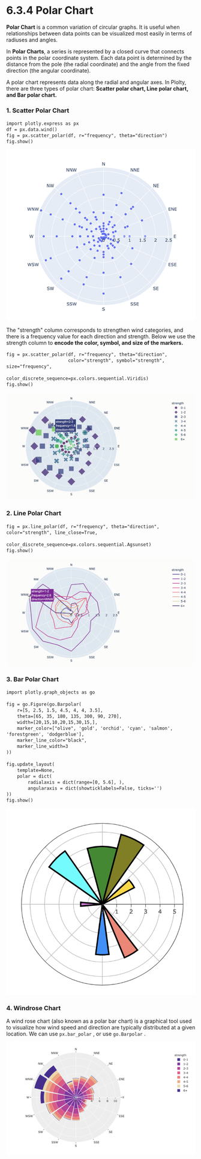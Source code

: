 # 6.3.4 Polar Chart

**Polar Chart** is a common variation of circular graphs. It is useful when relationships between data points can be visualized most easily in terms of radiuses and angles.  
  
In **Polar Charts**, a series is represented by a closed curve that connects points in the polar coordinate system. Each data point is determined by the distance from the pole \(the radial coordinate\) and the angle from the fixed direction \(the angular coordinate\).

A polar chart represents data along the radial and angular axes. In Plolty, there are three types of polar chart: **Scatter polar chart, Line polar chart, and Bar polar chart.**

### 1. Scatter Polar Chart

```text
import plotly.express as px
df = px.data.wind()
fig = px.scatter_polar(df, r="frequency", theta="direction")
fig.show()
```

![](../../.gitbook/assets/screenshot-2020-07-27-at-17.10.56.png)

The "strength" column corresponds to strengthen wind categories, and there is a frequency value for each direction and strength. Below we use the strength column to **encode the color, symbol,  and size of the markers.**

```text
fig = px.scatter_polar(df, r="frequency", theta="direction",
                       color="strength", symbol="strength", size="frequency",
                       color_discrete_sequence=px.colors.sequential.Viridis)
fig.show()
```

![](../../.gitbook/assets/polar.gif)

### 2. Line Polar Chart

```text
fig = px.line_polar(df, r="frequency", theta="direction", color="strength", line_close=True,
                    color_discrete_sequence=px.colors.sequential.Agsunset)
fig.show()
```

![](../../.gitbook/assets/linepolar.gif)

### 3. Bar Polar Chart

```text
import plotly.graph_objects as go

fig = go.Figure(go.Barpolar(
    r=[5, 2.5, 1.5, 4.5, 4, 4, 3.5],
    theta=[65, 35, 180, 135, 300, 90, 270],
    width=[20,15,10,20,15,30,15,],
    marker_color=["olive", 'gold', 'orchid', 'cyan', 'salmon', 'forestgreen', 'dodgerblue'],
    marker_line_color="black",
    marker_line_width=3
))

fig.update_layout(
    template=None,
    polar = dict(
        radialaxis = dict(range=[0, 5.6], ),
        angularaxis = dict(showticklabels=False, ticks='')
))
fig.show()
```

![](../../.gitbook/assets/screenshot-2020-07-27-at-16.00.09.png)

### 4. Windrose Chart

A wind rose chart \(also known as a polar bar chart\) is a graphical tool used to visualize how wind speed and direction are typically distributed at a given location. We can use  `px.bar_polar` , or  use `go.Barpolar` .

![](../../.gitbook/assets/screenshot-2020-07-27-at-16.02.31.png)


